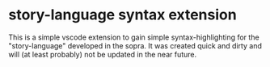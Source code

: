 # story-language syntax extension

This is a simple vscode extension to gain simple syntax-highlighting for the "story-language" developed in the sopra.
It was created quick and dirty and will (at least probably) not be updated in the near future.

